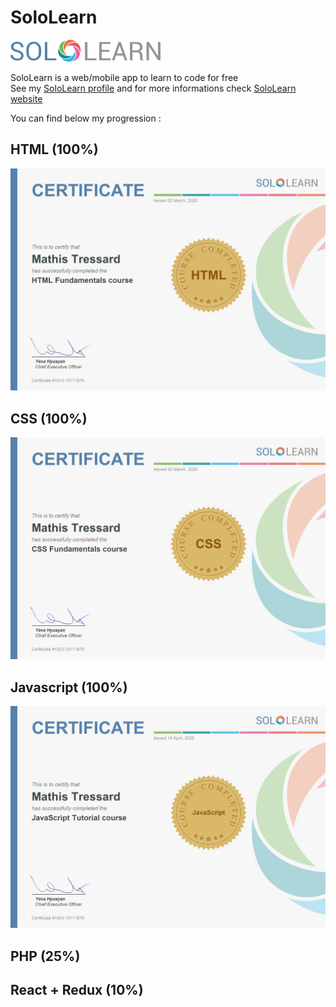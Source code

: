 # SoloLearn

![](sololearn-logo.png)

SoloLearn is a web/mobile app to learn to code for free   
See my [SoloLearn profile](https://www.sololearn.com/Profile/15111879o) and for more informations check [SoloLearn website](https://www.sololearn.com/)


You can find below my progression :

## HTML (100%)

![](html-certificate.jpg)

## CSS (100%)

![](css-certificate.jpg)

## Javascript (100%)

![](javascript-certificate.jpg)

## PHP (25%)

## React + Redux (10%)